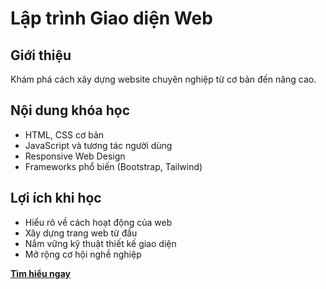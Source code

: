 # Lập trình Giao diện Web

## Giới thiệu
Khám phá cách xây dựng website chuyên nghiệp từ cơ bản đến nâng cao.

## Nội dung khóa học
- HTML, CSS cơ bản
- JavaScript và tương tác người dùng
- Responsive Web Design
- Frameworks phổ biến (Bootstrap, Tailwind)

## Lợi ích khi học
- Hiểu rõ về cách hoạt động của web
- Xây dựng trang web từ đầu
- Nắm vững kỹ thuật thiết kế giao diện
- Mở rộng cơ hội nghề nghiệp

[**Tìm hiểu ngay**](#nội-dung-khóa-học)
